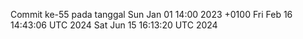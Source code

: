 Commit ke-55 pada tanggal Sun Jan 01 14:00 2023 +0100
Fri Feb 16 14:43:06 UTC 2024
Sat Jun 15 16:13:20 UTC 2024
